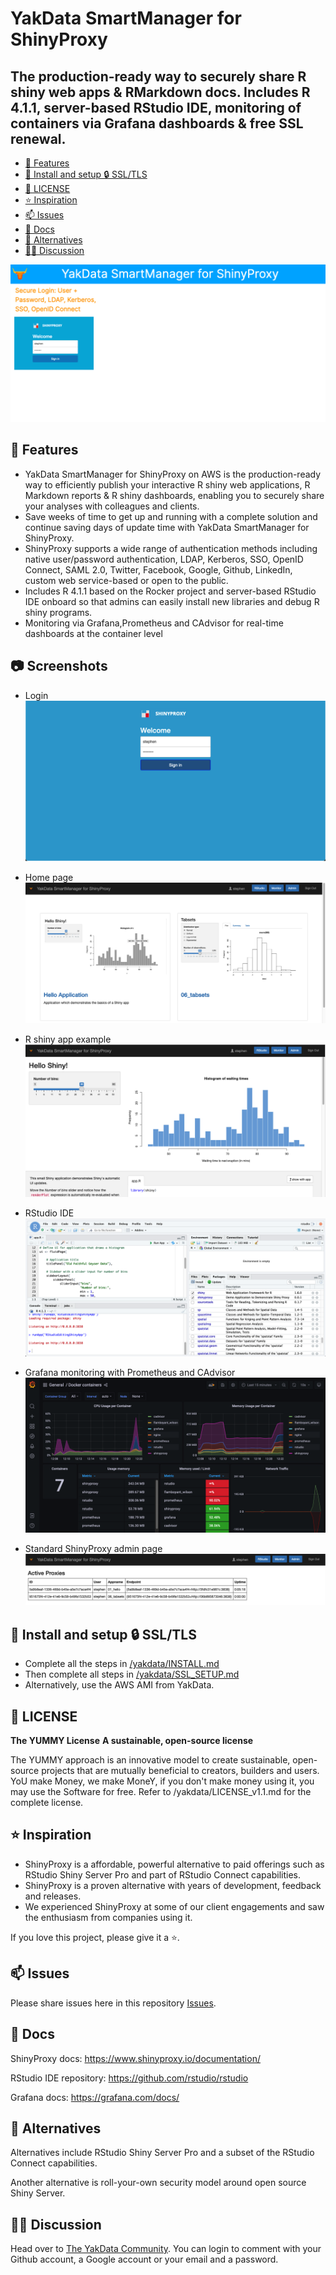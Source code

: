 # YakData SmartManager for ShinyProxy
## The production-ready way to securely share R shiny web apps & RMarkdown docs. Includes R 4.1.1, server-based RStudio IDE, monitoring of containers via Grafana dashboards & free SSL renewal.

  - [🚀 Features](#-features)
  - [🧰 Install and setup 🔒 SSL/TLS](#-install-and-setup--ssltls)
  - [🔐 LICENSE](#-license)
  - [⭐ Inspiration](#-inspiration)
  - [📫 Issues](#-issues)
  - [📘 Docs](#-docs)
  - [🎡 Alternatives](#-alternatives)
  - [🧑‍💻 Discussion](#-discussion)
  
![What is YakData SmartManager for ShinyProxy?](./YakData-SmartManager-for-ShinyProxy.gif)

## 🚀 Features

* YakData SmartManager for ShinyProxy on AWS is the production-ready way to efficiently publish your interactive R shiny web applications, R Markdown reports & R shiny dashboards, enabling you to securely share your analyses with colleagues and clients.
* Save weeks of time to get up and running with a complete solution and continue saving days of update time with YakData SmartManager for ShinyProxy.
* ShinyProxy supports a wide range of authentication methods including native user/password authentication, LDAP, Kerberos, SSO, OpenID Connect, SAML 2.0, Twitter, Facebook, Google, Github,  LinkedIn, custom web service-based or open to the public.
* Includes R 4.1.1 based on the Rocker project and  server-based RStudio IDE onboard so that admins can easily install new libraries and debug R shiny programs. 
* Monitoring via Grafana,Prometheus and CAdvisor for real-time dashboards at the container level

## 📷 Screenshots

- Login
![Login](./001_Login_YakData_SmartManager_for_ShinyProxy.png)

- Home page
![Home page](./002_home_page_YakData_SmartManager_for_ShinyProxy.png)

- R shiny app example
![R shiny app example](./003_R_shiny_app_YakData_SmartManager_for_ShinyProxy.png)

- RStudio IDE
![RStudio IDE](./004_RStudio_IDE_YakData_SmartManager_for_ShinyProxy.png)

- Grafana monitoring with Prometheus and CAdvisor
![Grafana monitoring with Prometheus and CAdvisor](./005_Grafana_Prometheus_CAdvisor_Monitorring_YakData_SmartManager_for_ShinyProxy.png)

- Standard ShinyProxy admin page
![Standard ShinyProxy admin page](./006_standard_ShinyProxy_admin_page_YakData_SmartManager_for_ShinyProxy.png)

## 🧰 Install and setup 🔒 SSL/TLS

- Complete all the steps in [/yakdata/INSTALL.md](https://github.com/Stephen-McDaniel/SmartManager-for-ShinyProxy/blob/master/INSTALL.md)
- Then complete all steps in [/yakdata/SSL_SETUP.md](https://github.com/Stephen-McDaniel/SmartManager-for-ShinyProxy/blob/master/SSL_SETUP.md)
- Alternatively, use the AWS AMI from YakData.

## 🔐 LICENSE

**The YUMMY License**
**A sustainable, open-source license**

The YUMMY approach is an innovative model to create sustainable, open-source projects that are mutually beneficial to creators, builders and users. YoU make Money, we make MoneY, if you don't make money using it, you may use the Software for free. Refer to /yakdata/LICENSE_v1.1.md for the complete license.

## ⭐ Inspiration

* ShinyProxy is a affordable, powerful alternative to paid offerings such as RStudio Shiny Server Pro and part of RStudio Connect capabilities.
* ShinyProxy is a proven alternative with years of development, feedback and releases.
* We experienced ShinyProxy at some of our client engagements and saw the enthusiasm from companies using it.

If you love this project, please give it a ⭐.

## 📫 Issues

Please share issues here in this repository [Issues](https://github.com/Stephen-McDaniel/SmartManager-for-ShinyProxy/issues).

## 📘 Docs

ShinyProxy docs: https://www.shinyproxy.io/documentation/

RStudio IDE repository: https://github.com/rstudio/rstudio

Grafana docs: https://grafana.com/docs/


## 🎡 Alternatives

Alternatives include RStudio Shiny Server Pro and a subset of the RStudio Connect capabilities.

Another alternative is roll-your-own security model around open source Shiny Server.

## 🧑‍💻 Discussion

Head over to [The YakData Community](https://meta.yakdata.com). You can login to comment with your Github account, a Google account or your email and a password.

